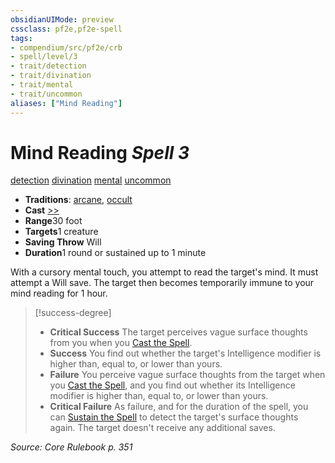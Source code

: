 ```yaml
---
obsidianUIMode: preview
cssclass: pf2e,pf2e-spell
tags:
- compendium/src/pf2e/crb
- spell/level/3
- trait/detection
- trait/divination
- trait/mental
- trait/uncommon
aliases: ["Mind Reading"]
---
```

# Mind Reading *Spell 3*   
[detection](../../Rules/traits/detection.md)  [divination](../../Rules/traits/divination.md)  [mental](../../Rules/traits/mental.md)  [uncommon](../../Rules/traits/uncommon.md)  

- **Traditions**: [arcane](../../Rules/traits/arcane.md), [occult](../../Rules/traits/occult.md)
- **Cast** [>>](../../Rules/core-rulebook/chapter-9-playing-the-game.md#Actions "Two-Action") 
- **Range**30 foot
- **Targets**1 creature
- **Saving Throw** Will
- **Duration**1 round or sustained up to 1 minute

With a cursory mental touch, you attempt to read the target's mind. It must attempt a Will save. The target then becomes temporarily immune to your mind reading for 1 hour.

> [!success-degree] 
> - **Critical Success** The target perceives vague surface thoughts from you when you [Cast the Spell](../../Rules/actions/cast-a-spell.md).
> - **Success** You find out whether the target's Intelligence modifier is higher than, equal to, or lower than yours.
> - **Failure** You perceive vague surface thoughts from the target when you [Cast the Spell](../../Rules/actions/cast-a-spell.md), and you find out whether its Intelligence modifier is higher than, equal to, or lower than yours.
> - **Critical Failure** As failure, and for the duration of the spell, you can [Sustain the Spell](../../Rules/actions/sustain-a-spell.md) to detect the target's surface thoughts again. The target doesn't receive any additional saves.

*Source: Core Rulebook p. 351*